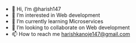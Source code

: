 - 👋 Hi, I’m @harish147
- 👀 I’m interested in Web development
- 🌱 I’m currently learning Microservices 
- 💞️ I’m looking to collaborate on Web development
- 📫 How to reach me harishkanoje147@gmail.com

<!---
harish147/harish147 is a ✨ special ✨ repository because its `README.md` (this file) appears on your GitHub profile.
You can click the Preview link to take a look at your changes.
--->
